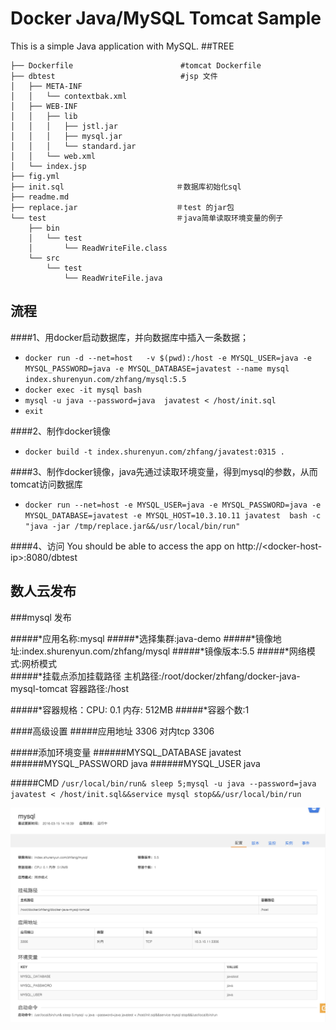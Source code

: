 # Docker Java/MySQL Tomcat Sample
This is a simple Java application with MySQL.
##TREE

```
├── Dockerfile                        #tomcat Dockerfile
├── dbtest                            #jsp 文件
│   ├── META-INF
│   │   └── contextbak.xml
│   ├── WEB-INF
│   │   ├── lib
│   │   │   ├── jstl.jar
│   │   │   ├── mysql.jar
│   │   │   └── standard.jar
│   │   └── web.xml
│   └── index.jsp
├── fig.yml
├── init.sql                         ＃数据库初始化sql
├── readme.md
├── replace.jar                      ＃test 的jar包
└── test                             ＃java简单读取环境变量的例子
    ├── bin
    │   └── test
    │       └── ReadWriteFile.class
    └── src
        └── test
            └── ReadWriteFile.java
```
## 流程
####1、用docker启动数据库，并向数据库中插入一条数据；
* `docker run -d --net=host   -v $(pwd):/host -e MYSQL_USER=java -e MYSQL_PASSWORD=java -e MYSQL_DATABASE=javatest --name mysql   index.shurenyun.com/zhfang/mysql:5.5`
* `docker exec -it mysql bash`
* `mysql -u java --password=java  javatest < /host/init.sql`
* `exit`

####2、制作docker镜像
* `docker build -t index.shurenyun.com/zhfang/javatest:0315 .`


####3、制作docker镜像，java先通过读取环境变量，得到mysql的参数，从而tomcat访问数据库
* `docker run --net=host -e MYSQL_USER=java -e MYSQL_PASSWORD=java -e MYSQL_DATABASE=javatest -e MYSQL_HOST=10.3.10.11 javatest  bash -c "java -jar /tmp/replace.jar&&/usr/local/bin/run"`

####4、访问
You should be able to access the app on http://\<docker-host-ip\>:8080/dbtest


## 数人云发布
###mysql 发布

#####*应用名称:mysql
#####*选择集群:java-demo
#####*镜像地址:index.shurenyun.com/zhfang/mysql
#####*镜像版本:5.5
#####*网络模式:网桥模式  
#####*挂载点添加挂载路径
主机路径:/root/docker/zhfang/docker-java-mysql-tomcat
容器路径:/host
	
#####*容器规格：CPU: 0.1 内存: 512MB
#####*容器个数:1

####高级设置 
#####应用地址
3306 对内tcp 3306


#####添加环境变量
######MYSQL_DATABASE	javatest
######MYSQL_PASSWORD	java
######MYSQL_USER	java

#####CMD
`/usr/local/bin/run& sleep 5;mysql -u java --password=java javatest < /host/init.sql&&service mysql stop&&/usr/local/bin/run`

![tomcat](./mysql.png)





